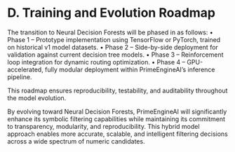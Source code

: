 # D. Training and Evolution Roadmap

The transition to Neural Decision Forests will be phased in as follows:
• Phase 1 – Prototype implementation using TensorFlow or PyTorch, trained on historical v1 model datasets.
• Phase 2 – Side-by-side deployment for validation against current decision tree models.
• Phase 3 – Reinforcement loop integration for dynamic routing optimization.
• Phase 4 – GPU-accelerated, fully modular deployment within PrimeEngineAI’s inference pipeline.

This roadmap ensures reproducibility, testability, and auditability throughout the model evolution.

By evolving toward Neural Decision Forests, PrimeEngineAI will significantly enhance its symbolic filtering capabilities while maintaining its commitment to transparency, modularity, and reproducibility. This hybrid model approach enables more accurate, scalable, and intelligent filtering decisions across a wide spectrum of numeric candidates.

